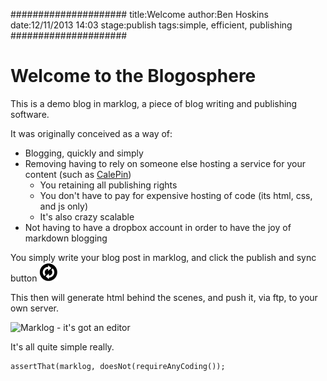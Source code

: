 #####################
title:Welcome
author:Ben Hoskins
date:12/11/2013 14:03
stage:publish
tags:simple, efficient, publishing
#####################

# Welcome to the Blogosphere

This is a demo blog in marklog, a piece of blog writing and publishing software.

It was originally conceived as a way of:
* Blogging, quickly and simply
* Removing having to rely on someone else hosting a service for your content (such as [CalePin](http://calepin.co/))
	* You retaining all publishing rights
	* You don't have to pay for expensive hosting of code (its html, css, and js only)
	* It's also crazy scalable
* Not having to have a dropbox account in order to have the joy of markdown blogging

You simply write your blog post in marklog, and click the publish and sync button ![Marklog - sync and publish](images/sync.png)

This then will generate html behind the scenes, and push it, via ftp, to your own server.

![Marklog - it's got an editor](images/marklog_logo.png)

It's all quite simple really.


```
assertThat(marklog, doesNot(requireAnyCoding());
```

